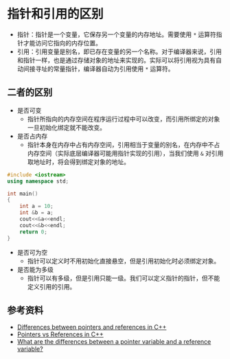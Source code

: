 # 指针和引用的区别

- 指针：指针是一个变量，它保存另一个变量的内存地址。需要使用 `*` 运算符指针才能访问它指向的内存位置。
- 引用：引用变量是别名，即已存在变量的另一个名称。对于编译器来说，引用和指针一样，也是通过存储对象的地址来实现的。实际可以将引用视为具有自动间接寻址的常量指针，编译器自动为引用使用 `*` 运算符。

## 二者的区别

- 是否可变
  - 指针所指向的内存空间在程序运行过程中可以改变，而引用所绑定的对象一旦初始化绑定就不能改变。
- 是否占内存
  - 指针本身在内存中占有内存空间，引用相当于变量的别名，在内存中不占内存空间（实际底层编译器可能用指针实现的引用），当我们使用 `&` 对引用取地址时，将会得到绑定对象的地址。

```cpp
#include <iostream>
using namespace std;

int main() 
{ 
    int a = 10;
    int &b = a;
    cout<<&a<<endl;
    cout<<&b<<endl;
    return 0;
}
```

- 是否可为空
  - 指针可以定义时不用初始化直接悬空，但是引用初始化时必须绑定对象。
- 是否能为多级
  - 指针可以有多级，但是引用只能一级。我们可以定义指针的指针，但不能定义引用的引用。

## 参考资料

- [Differences between pointers and references in C++](https://www.educative.io/answers/differences-between-pointers-and-references-in-cpp)
- [Pointers vs References in C++](https://www.geeksforgeeks.org/pointers-vs-references-cpp/)
- [What are the differences between a pointer variable and a reference variable?](https://stackoverflow.com/questions/57483/what-are-the-differences-between-a-pointer-variable-and-a-reference-variable)
